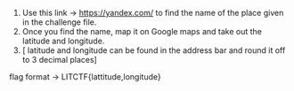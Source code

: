 1. Use this link -> https://yandex.com/ to find the name of the place given in the challenge file.
2. Once you find the name, map it on Google maps and take out the latitude and longitude.
3. [ latitude and longitude can be found in the address bar and round it off to 3 decimal places]

flag format -> LITCTF{lattitude,longitude}
